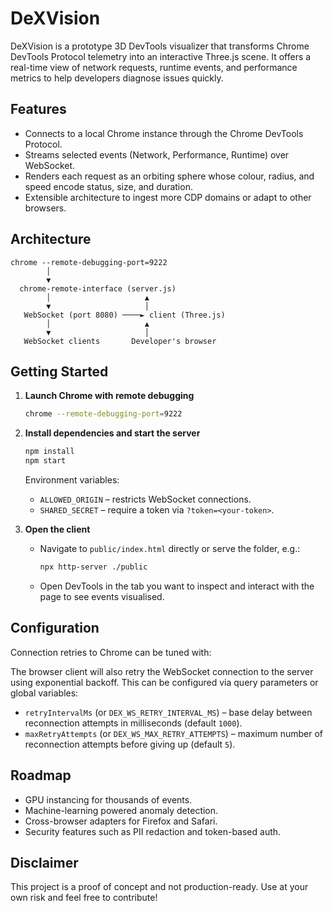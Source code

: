 # DeXVision

DeXVision is a prototype 3D DevTools visualizer that transforms Chrome DevTools Protocol telemetry into an interactive Three.js scene. It offers a real-time view of network requests, runtime events, and performance metrics to help developers diagnose issues quickly.

## Features

- Connects to a local Chrome instance through the Chrome DevTools Protocol.
- Streams selected events (Network, Performance, Runtime) over WebSocket.
- Renders each request as an orbiting sphere whose colour, radius, and speed encode status, size, and duration.
- Extensible architecture to ingest more CDP domains or adapt to other browsers.

## Architecture

```
chrome --remote-debugging-port=9222
        │
        ▼
  chrome-remote-interface (server.js)
        │                     ▲
        ▼                     │
   WebSocket (port 8080) ────► client (Three.js)
        │                     ▲
        ▼                     │
   WebSocket clients       Developer's browser
```

## Getting Started

1. **Launch Chrome with remote debugging**

   ```bash
   chrome --remote-debugging-port=9222
   ```

2. **Install dependencies and start the server**

   ```bash
   npm install
   npm start
   ```

   Environment variables:

   - `ALLOWED_ORIGIN` – restricts WebSocket connections.
   - `SHARED_SECRET` – require a token via `?token=<your-token>`.

3. **Open the client**

   - Navigate to `public/index.html` directly or serve the folder, e.g.:

     ```bash
     npx http-server ./public
     ```

   - Open DevTools in the tab you want to inspect and interact with the page to see events visualised.

## Configuration

Connection retries to Chrome can be tuned with:

The browser client will also retry the WebSocket connection to the server using exponential backoff. This can be configured via query parameters or global variables:

- `retryIntervalMs` (or `DEX_WS_RETRY_INTERVAL_MS`) – base delay between reconnection attempts in milliseconds (default `1000`).
- `maxRetryAttempts` (or `DEX_WS_MAX_RETRY_ATTEMPTS`) – maximum number of reconnection attempts before giving up (default `5`).


## Roadmap

- GPU instancing for thousands of events.
- Machine-learning powered anomaly detection.
- Cross-browser adapters for Firefox and Safari.
- Security features such as PII redaction and token-based auth.

## Disclaimer

This project is a proof of concept and not production-ready. Use at your own risk and feel free to contribute!

